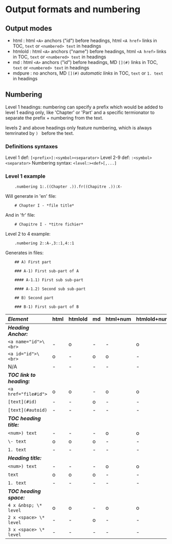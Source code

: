 # Output formats and numbering

## Output modes

- html      : html `<A>` anchors ("id") before headings, html `<A href>` links in TOC, `text` or `<numbered> text` in headings
- htmlold   : html `<A>` anchors ("name") before headings, html `<A href>` links in TOC, `text` or `<numbered> text` in headings
- md        : html `<A>` anchors ("id") before headings, MD `[](#)` links in TOC, `text` or `<numbered> text` in headings
- mdpure    : no anchors, MD `[](#)` *automatic links* in TOC, `text` or `1. text` in headings

## Numbering

Level 1 headings: numbering can specify a prefix which would be added to level 1 eading only, like 'Chapter' or 'Part' and a specific
termionator to separate the prefix + numbering from the text.

levels 2 and above headings only feature numbering, which is always temrinated by `) ` before the text.

### Definitions syntaxes

Level 1 def:        `[<prefix>]:<symbol><separator>`
Level 2-9 def:      `:<symbol><separator>`
Numbering syntax:   `<level:><def>[,...]`

### Level 1 example

```code
    .numbering 1:.((Chapter .)).fr((Chapitre .)):X-
```

Will generate in 'en' file:

```code
    # Chapter I - *file title*
```

And in 'fr' file:

```code
    # Chapitre I - *titre fichier*
```

Level 2 to 4 example:

```code
    .numbering 2::A-,3::1,4::1
```

Generates in files:

```code
    ## A) First part
    
    ### A-1) First sub-part of A

    #### A-1.1) First sub sub-part

    #### A-1.2) Second sub sub-part

    ## B) Second part

    ### B-1) First sub-part of B
```


| ***Element***                 | html        | htmlold     | md          | html+num    | htmlold+num | md+num      | mdpure      |
:-------------------------------|-------------|-------------|-------------|-------------|-------------|-------------|-------------|
***Heading Anchor:***           |             |             |             |             |             |             |             |
   `<a name="id">\<br>`         |      -      |      o      |      -      |      -      |      o      |      -      |      -      |
   `<a id="id">\<br>`           |      o      |      -      |      o      |      o      |      -      |      o      |      -      |
   N/A                          |      -      |      -      |      -      |      -      |      -      |      -      |      o      |
***TOC link to heading:***      |             |             |             |             |             |             |             |
   `<a href="file#id">`         |      o      |      o      |      -      |      o      |      o      |      -      |      -      |
   `[text](#id)`                |      -      |      -      |      o      |      -      |      -      |      o      |      -      |
   `[text](#autoid)`            |      -      |      -      |      -      |      -      |      -      |      -      |      o      |
***TOC heading title:***        |             |             |             |             |             |             |             |
   `<num>) text`                |      -      |      -      |      -      |      o      |      o      |      o      |      -      |
   `\- text`                    |      o      |      o      |      o      |      -      |      -      |      -      |      -      |
   `1. text`                    |      -      |      -      |      -      |      -      |      -      |      -      |      o      |
***Heading title:***            |             |             |             |             |             |             |             |
   `<num>) text`                |      -      |      -      |      -      |      o      |      o      |      o      |      -      |
   `text`                       |      o      |      o      |      o      |      -      |      -      |      -      |      -      |
   `1. text`                    |      -      |      -      |      -      |      -      |      -      |      -      |      o      |
***TOC heading space:***        |             |             |             |             |             |             |             |
   `4 x &nbsp; \* level`        |      o      |      o      |      -      |      o      |      o      |      -      |      -      |
   `2 x <space> \* level`       |      -      |      -      |      o      |      -      |      -      |      o      |      -      |
   `3 x <space> \* level`       |      -      |      -      |      -      |      -      |      -      |      -      |      o      |


